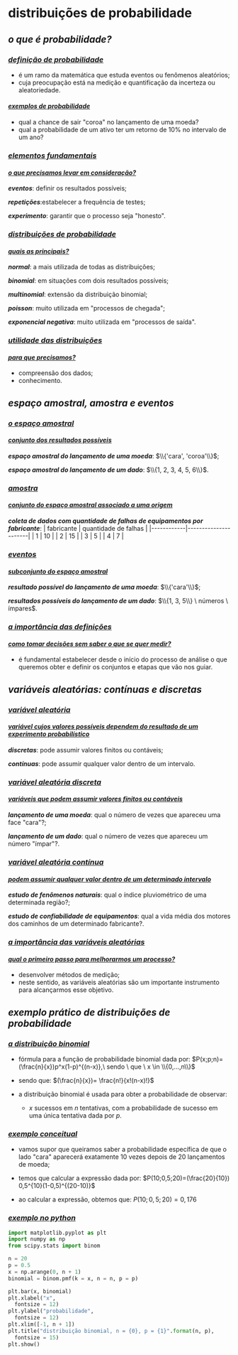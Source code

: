# distribuições de probabilidade
## *o que é probabilidade?*
### <ins>*definição de probabilidade*</ins>
- é um ramo da matemática que estuda eventos ou fenômenos aleatórios;
- cuja preocupação está na medição e quantificação da incerteza ou aleatoriedade.

#### <ins>*exemplos de probabilidade*</ins>
- qual a chance de sair "coroa" no lançamento de uma moeda?
- qual a probabilidade de um ativo ter um retorno de 10% no intervalo de um ano?

### <ins>*elementos fundamentais*</ins>
#### <ins>*o que precisamos levar em consideração?*</ins>
***eventos***: definir os resultados possíveis;

***repetições***:estabelecer a frequência de testes;

***experimento***: garantir que o processo seja "honesto".

### <ins>*distribuições de probabilidade*</ins>
#### <ins>*quais as principais?*</ins>
***normal***: a mais utilizada de todas as distribuições;

***binomial***: em situações com dois resultados possíveis;

***multinomial***: extensão da distribuição binomial;

***poisson***: muito utilizada em "processos de chegada";

***exponencial negativa***: muito utilizada em "processos de saída".

### <ins>*utilidade das distribuições*</ins>
#### <ins>*para que precisamos?*</ins>
- compreensão dos dados;
- conhecimento.

## *espaço amostral, amostra e eventos*
### <ins>*o espaço amostral*</ins>
#### <ins>*conjunto dos resultados possíveis*</ins>
***espaço amostral do lançamento de uma moeda***: $\\{'cara', 'coroa'\\}$;

***espaço amostral do lançamento de um dado***: $\\{1, 2, 3, 4, 5, 6\\}$.

### <ins>*amostra*</ins>
#### <ins>*conjunto do espaço amostral associado a uma origem*</ins>
***coleta de dados com quantidade de falhas de equipamentos por fabricante***:
| fabricante | quantidade de falhas |
|------------|----------------------|
| 1          | 10                   |
| 2          | 15                   |
| 3          | 5                    |
| 4          | 7                    |

### <ins>*eventos*</ins>
#### <ins>*subconjunto do espaço amostral*</ins>
***resultado possível do lançamento de uma moeda***: $\\{'cara'\\}$;

***resultados possíveis do lançamento de um dado***: $\\{1, 3, 5\\} \ números \ ímpares$.

### <ins>*a importância das definições*</ins>
#### <ins>*como tomar decisões sem saber o que se quer medir?*</ins>
- é fundamental estabelecer desde o início do processo de análise o que queremos obter e definir os conjuntos e etapas que vão nos guiar.

## *variáveis aleatórias: contínuas e discretas*
### <ins>*variável aleatória*</ins>
#### <ins>*variável cujos valores possíveis dependem do resultado de um experimento probabilístico*</ins>
***discretas***: pode assumir valores finitos ou contáveis;

***contínuas***: pode assumir qualquer valor dentro de um intervalo.

### <ins>*variável aleatória discreta*</ins>
#### <ins>*variáveis que podem assumir valores finitos ou contáveis*</ins>
***lançamento de uma moeda***: qual o número de vezes que apareceu uma face "cara"?;

***lançamento de um dado***: qual o número de vezes que apareceu um número "ímpar"?.

### <ins>*variável aleatória contínua*</ins>
#### <ins>*podem assumir qualquer valor dentro de um determinado intervalo*</ins>
***estudo de fenômenos naturais***: qual o índice pluviométrico de uma determinada região?;

***estudo de confiabilidade de equipamentos***: qual a vida média dos motores dos caminhos de um determinado fabricante?.

### <ins>*a importância das variáveis aleatórias*</ins>
#### <ins>*qual o primeiro passo para melhorarmos um processo?*</ins>
- desenvolver métodos de medição;
- neste sentido, as variáveis aleatórias são um importante instrumento para alcançarmos esse objetivo.

## *exemplo prático de distribuições de probabilidade*
### <ins>*a distribuição binomial*</ins>
- fórmula para a função de probabilidade binomial dada por:
$P(x;p;n)=(\frac{n}{x})p^x(1-p)^{(n-x)},\ sendo \ que \ x \in \\{0,...,n\\}$

- sendo que:
$(\frac{n}{x})= \frac{n!}{x!(n-x)!}$

- a distribuição binomial é usada para obter a probabilidade de observar:
  - $x$ sucessos em $n$ tentativas, com a probabilidade de sucesso em uma única tentativa dada por $p$.

### <ins>*exemplo conceitual*</ins>
- vamos supor que queiramos saber a probabilidade específica de que o lado "cara" aparecerá exatamente 10 vezes depois de 20 lançamentos de moeda;
- temos que calcular a expressão dada por: 
$P(10;0,5;20)=(\frac{20}{10}) 0,5^{10}(1-0,5)^{(20-10)}$

- ao calcular a expressão, obtemos que:
$P(10;0,5;20)=0,176$

### <ins>*exemplo no python*</ins>
````python
import matplotlib.pyplot as plt
import numpy as np
from scipy.stats import binom

n = 20
p = 0.5
x = np.arange(0, n + 1)
binomial = binom.pmf(k = x, n = n, p = p)

plt.bar(x, binomial)
plt.xlabel("x", 
  fontsize = 12)
plt.ylabel("probabilidade", 
  fontsize = 12)
plt.xlim([-1, n + 1])
plt.title("distribuição binomial, n = {0}, p = {1}".format(n, p), 
  fontsize = 15)
plt.show()
````
